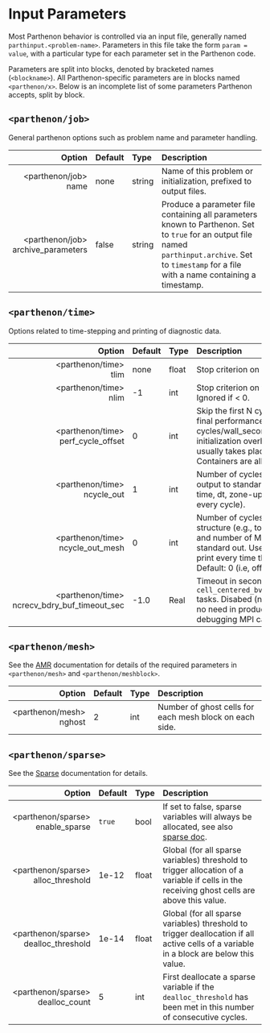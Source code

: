 # Input Parameters

Most Parthenon behavior is controlled via an input file, generally named `parthinput.<problem-name>`.  Parameters in this file take the form `param = value`, with a particular type for each parameter set in the Parthenon code.

Parameters are split into blocks, denoted by bracketed names (`<blockname>`).  All Parthenon-specific parameters are in blocks named `<parthenon/x>`.  Below is an incomplete list of some parameters Parthenon accepts, split by block.

## `<parthenon/job>`
General parthenon options such as problem name and parameter handling.

   |             Option                    | Default  | Type   | Description |
   | ------------------------------------: | :------- | :----- | :---------- |
   | <parthenon/job><br>name                         | none      | string    | Name of this problem or initialization, prefixed to output files. | 
   | <parthenon/job><br>archive_parameters           | false     | string    | Produce a parameter file containing all parameters known to Parthenon. Set to `true` for an output file named `parthinput.archive`. Set to `timestamp` for a file with a name containing a timestamp. | 

## `<parthenon/time>`
Options related to time-stepping and printing of diagnostic data.

   |             Option                    | Default  | Type   | Description |
   | ------------------------------------: | :------- | :----- | :---------- |
   | <parthenon/time><br>tlim | none        | float    | Stop criterion on simulation time. |
   | <parthenon/time><br>nlim | -1        | int    | Stop criterion on total number of steps taken. Ignored if < 0. |
   | <parthenon/time><br>perf_cycle_offset | 0        | int    | Skip the first N cycles when calculating the final performance (e.g., zone-cycles/wall_second). Allows to hide the initialization overhead in Parthenon, which usually takes place in the first cycles when Containers are allocated, etc. | 
   | <parthenon/time><br>ncycle_out        | 1        | int    | Number of cycles between short diagnostic output to standard out containing, e.g., current time, dt, zone-update/wsec. Default: 1 (i.e, every cycle).|
   | <parthenon/time><br>ncycle_out_mesh   | 0        | int    | Number of cycles between printing the mesh structure (e.g., total number of MeshBlocks and number of MeshBlocks per level) to standard out. Use a negative number to also print every time the mesh was modified. Default: 0 (i.e, off). |
   | <parthenon/time><br>ncrecv_bdry_buf_timeout_sec | -1.0     | Real   | Timeout in seconds for the `cell_centered_bvars::ReceiveBoundaryBuffers` tasks. Disabed (negative) by default. Typically no need in production runs. Useful for debugging MPI calls. |

## `<parthenon/mesh>`
See the [AMR](amr.md) documentation for details of the required parameters in `<parthenon/mesh>` and `<parthenon/meshblock>`.

   |             Option                    | Default  | Type   | Description |
   | ------------------------------------: | :------- | :----- | :---------- |
   | <parthenon/mesh><br>nghost            | 2        | int    | Number of ghost cells for each mesh block on each side. | 

## `<parthenon/sparse>`
See the [Sparse](interface/sparse.md) documentation for details.

   |             Option                    | Default  | Type   | Description |
   | ------------------------------------: | :------- | :----- | :---------- |
   | <parthenon/sparse><br>enable_sparse       | `true`        | bool    | If set to false, sparse variables will always be allocated, see also [sparse doc](interface/sparse.md#run-time). |
   | <parthenon/sparse><br>alloc_threshold     | 1e-12        | float   | Global (for all sparse variables) threshold to trigger allocation of a variable if cells in the receiving ghost cells are above this value. |
   | <parthenon/sparse><br>dealloc_threshold   | 1e-14        | float   | Global (for all sparse variables) threshold to trigger deallocation if all active cells of a variable in a block are below this value. |
   | <parthenon/sparse><br>dealloc_count       | 5            | int     | First deallocate a sparse variable if the `dealloc_threshold` has been met in this number of consecutive cycles. |
